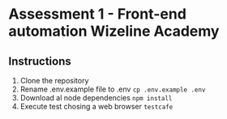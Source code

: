 # Assessment 1 - Front-end automation Wizeline Academy

## Instructions

1. Clone the repository
1. Rename .env.example file to .env  `cp .env.example .env`
1. Download al node dependencies `npm install`
1. Execute test chosing a web browser `testcafe `
